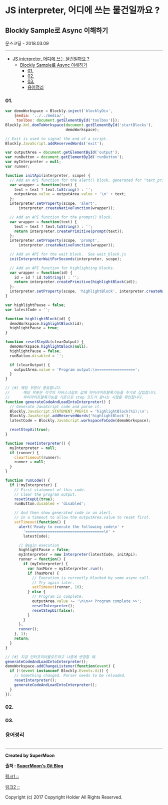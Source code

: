 # JS interpreter, 어디에 쓰는 물건일까요 ?
## Blockly Sample로 Async 이해하기
<div class="pull-right"> 문스코딩 - 2018.03.09 </div>

---

<!-- @import "[TOC]" {cmd="toc" depthFrom=1 depthTo=6 orderedList=false} -->
<!-- code_chunk_output -->

* [JS interpreter, 어디에 쓰는 물건일까요 ?](#js-interpreter-어디에-쓰는-물건일까요)
	* [Blockly Sample로 Async 이해하기](#blockly-sample로-async-이해하기)
		* [01.](#01)
		* [02.](#02)
		* [03.](#03)
		* [용어정리](#용어정리)

<!-- /code_chunk_output -->



### 01.

```js
var demoWorkspace = Blockly.inject('blocklyDiv',
	{media: '../../media/',
	 toolbox: document.getElementById('toolbox')});
Blockly.Xml.domToWorkspace(document.getElementById('startBlocks'),
						   demoWorkspace);

// Exit is used to signal the end of a script.
Blockly.JavaScript.addReservedWords('exit');

var outputArea = document.getElementById('output');
var runButton = document.getElementById('runButton');
var myInterpreter = null;
var runner;

function initApi(interpreter, scope) {
  // Add an API function for the alert() block, generated for "text_print" blocks.
  var wrapper = function(text) {
	text = text ? text.toString() : '';
	outputArea.value = outputArea.value + '\n' + text;
  };
  interpreter.setProperty(scope, 'alert',
	  interpreter.createNativeFunction(wrapper));

  // Add an API function for the prompt() block.
  var wrapper = function(text) {
	text = text ? text.toString() : '';
	return interpreter.createPrimitive(prompt(text));
  };
  interpreter.setProperty(scope, 'prompt',
	  interpreter.createNativeFunction(wrapper));

  // Add an API for the wait block.  See wait_block.js
  initInterpreterWaitForSeconds(interpreter, scope);

  // Add an API function for highlighting blocks.
  var wrapper = function(id) {
	id = id ? id.toString() : '';
	return interpreter.createPrimitive(highlightBlock(id));
  };
  interpreter.setProperty(scope, 'highlightBlock', interpreter.createNativeFunction(wrapper));
}

var highlightPause = false;
var latestCode = '';

function highlightBlock(id) {
  demoWorkspace.highlightBlock(id);
  highlightPause = true;
}

function resetStepUi(clearOutput) {
  demoWorkspace.highlightBlock(null);
  highlightPause = false;
  runButton.disabled = '';

  if (clearOutput) {
	outputArea.value = 'Program output:\n=================';
  }
}

// [#] 해당 부분이 중요합니다.
// 		해당 부분은 각각의 자바스크립트 값에 하이라이트블록기능을 추가로 삽입합니다.
// 		하이라이트블록기능을 기준으로 step 코드가 끝나는 시점을 확인합니다.
function generateCodeAndLoadIntoInterpreter() {
  // Generate JavaScript code and parse it.
  Blockly.JavaScript.STATEMENT_PREFIX = 'highlightBlock(%1);\n';
  Blockly.JavaScript.addReservedWords('highlightBlock');
  latestCode = Blockly.JavaScript.workspaceToCode(demoWorkspace);

  resetStepUi(true);
}

function resetInterpreter() {
  myInterpreter = null;
  if (runner) {
	clearTimeout(runner);
	runner = null;
  }
}

function runCode() {
  if (!myInterpreter) {
	// First statement of this code.
	// Clear the program output.
	resetStepUi(true);
	runButton.disabled = 'disabled';

	// And then show generated code in an alert.
	// In a timeout to allow the outputArea.value to reset first.
	setTimeout(function() {
	  alert('Ready to execute the following code\n' +
		'===================================\n' +
		latestCode);

	  // Begin execution
	  highlightPause = false;
	  myInterpreter = new Interpreter(latestCode, initApi);
	  runner = function() {
		if (myInterpreter) {
		  var hasMore = myInterpreter.run();
		  if (hasMore) {
			// Execution is currently blocked by some async call.
			// Try again later.
			setTimeout(runner, 10);
		  } else {
			// Program is complete.
			outputArea.value += '\n\n<< Program complete >>';
			resetInterpreter();
			resetStepUi(false);
		  }
		}
	  };
	  runner();
	}, 1);
	return;
  }
}

// [#] 지금 인터프리터를로드하고 나중에 변경할 때.
generateCodeAndLoadIntoInterpreter();
demoWorkspace.addChangeListener(function(event) {
  if (!(event instanceof Blockly.Events.Ui)) {
	// Something changed. Parser needs to be reloaded.
	resetInterpreter();
	generateCodeAndLoadIntoInterpreter();
  }
});
```

### 02.

### 03.

### 용어정리
```

```

---

**Created by SuperMoon**

**출처 : [SuperMoon's Git Blog](https://github.com/jm921106)**

[링크1 :: ]()

[링크2 :: ]()

Copyright (c) 2017 Copyright Holder All Rights Reserved.
